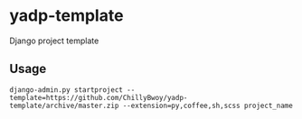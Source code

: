 yadp-template
=============

Django project template

Usage
-----

    django-admin.py startproject --template=https://github.com/ChillyBwoy/yadp-template/archive/master.zip --extension=py,coffee,sh,scss project_name

